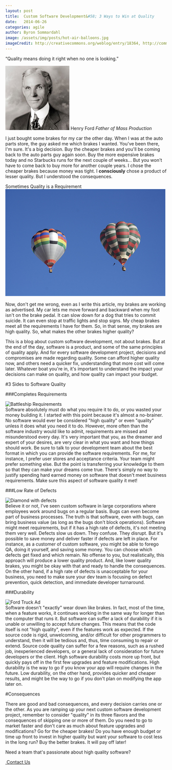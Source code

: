 ```yaml
---
layout: post
title:  Custom Software Development&#58; 3 Ways to Win at Quality
date:   2014-06-26
categories: agile
author: Byron Sommardahl
image: /assets/img/posts/hot-air-balloons.jpg
imageCredit: http://creativecommons.org/weblog/entry/18364, http://commons.wikimedia.org/wiki/File:Henry_ford_1919.jpg, http://commons.wikimedia.org/wiki/File:%22YOUR_BATTLESHIP_AND_HER_REQUIREMENTS%22_-_NARA_-_516243.jpg, https://www.flickr.com/photos/jurvetson/156830367/, https://www.flickr.com/photos/autohistorian/4410527136/ (creative commons)
---
```


<div class="col-md-4 pull-right">
    <div id="testimonials-3" class="carousel slide testimonials testimonials-v1 testimonials-bg-dark">
        <div class="carousel-inner">
            <div class="item active">
                <p class="rounded-2x">“Quality means doing it right when no one is looking.”</p>
                <div class="testimonial-info">
                    <img class="rounded-2x" src="/assets/img/posts/Henry_ford.jpg" alt="Henry Ford">
                    <span class="testimonial-author">
                        Henry Ford 
                        <em>Father of Mass Production</em>
                    </span>
                </div>
            </div>
        </div>
    </div>                    
</div>

I just bought some brakes for my car the other day. When I was at the auto parts store, the guy asked me which brakes I wanted. You've been there, I'm sure. It's a big decision. Buy the cheaper brakes and you'll be coming back to the auto parts guy again soon. Buy the more expensive brakes today and no Starbucks runs for the next couple of weeks... But you won't have to come back to buy more for another couple years. I chose the cheaper brakes because money was tight. I **consciously** chose a product of lesser quality. But I understood the consequences.

<div class="col-md-5 shadow-wrapper easy-block-v1">
	<div class="box-shadow shadow-effect-2">
    <div class="easy-block-v1-badge rgba-default">Sometimes Quality is a Requirement</div>
        <img class="img-responsive img-bordered" src="/assets/img/posts/hot-air-balloons.jpg" alt="Hot air balloons">
    </div>
</div>

Now, don't get me wrong, even as I write this article, my brakes are working as advertised. My car lets me move forward and backward when my foot isn't on the brake pedal. It can slow down for a dog that tries to commit suicide. It can even stop at traffic lights and stop signs. My cheap brakes meet all the requirements I have for them. So, in that sense, my brakes are high quality. So, what makes the other brakes higher quality?

This is a blog about custom software development, not about brakes. But at the end of the day, software is a product, and some of the same principles of quality apply. And for every software development project, decisions and compromises are made regarding quality. Some can afford higher quality now, and others need a quicker fix, understanding that more cost will come later.  Whatever boat you're in, it's important to understand the impact your decisions can make on quality, and how quality can impact your budget.

#3 Sides to Software Quality

###Completes Requirements
<div class="col-md-4 shadow-wrapper pull-right">
	<div class="box-shadow shadow-effect-2">
        <img class="img-responsive img-bordered" src="http://upload.wikimedia.org/wikipedia/commons/thumb/a/aa/%22YOUR_BATTLESHIP_AND_HER_REQUIREMENTS%22_-_NARA_-_516243.jpg/1502px-%22YOUR_BATTLESHIP_AND_HER_REQUIREMENTS%22_-_NARA_-_516243.jpg" alt="Battleship Requirements">
    </div>
</div>
Software absolutely must do what you require it to do, or you wasted your money building it. I started with this point because it's almost a no-brainer. No software would ever be considered "high quality" or even "quality" unless it does what you need it to do. However, more often than the software industry would like to admit, requirements are missed and misunderstood every day. It's very important that you, as the dreamer and expert of your desires, are very clear in what you want and how things should work. Be sure to talk to your development team about the best format in which you can provide the software requirements. For me, for instance, I prefer user stores and acceptance criteria. Your team might prefer something else. But the point is transferring your knowledge to them so that they can make your dreams come true. There's simply no way to justify spending hard earned money on software that doesn't meet business requirements. Make sure this aspect of software quality it met!

###Low Rate of Defects
<div class="col-md-4 shadow-wrapper pull-right">
	<div class="box-shadow shadow-effect-2">
        <img class="img-responsive img-bordered" src="https://c1.staticflickr.com/1/77/156830367_ea6525fc62_z.jpg?zz=1" alt="Diamond with defects">
    </div>
</div>
Believe it or not, I've seen custom software in large corporations where employees work around bugs on a regular basis. Bugs can even become part of business processes. The truth is that software, even with bugs, can bring business value (as long as the bugs don't block operations). Software might meet requirements, but if it has a high rate of defects, it's not meeting them very well. Defects slow us down. They confuse. They disrupt. But it's possible to save money and deliver faster if defects are left in place. For instance, as a customer of custom software, you might be able to forego QA, doing it yourself, and saving some money. You can choose which defects get fixed and which remain. No offense to you, but realistically, this approach will produce a lower quality product. And, like lower quality brakes, you might be okay with that and ready to handle the consequences. On the other hand, if a high rate of defects is unacceptable for your business, you need to make sure your dev team is focusing on defect prevention, quick detection, and immediate developer turnaround.

###Durability
<div class="col-md-4 shadow-wrapper pull-right">
	<div class="box-shadow shadow-effect-2">
        <img class="img-responsive img-bordered" src="https://yy1.staticflickr.com/4071/4410527136_932e8721bc_z.jpg?zz=1" alt="Ford Truck Ad">
    </div>
</div>
Software doesn't "exactly" wear down like brakes. In fact, most of the time, when a feature works, it continues working in the same way for longer than the computer that runs it. But software can suffer a lack of durability if it is unable or unwilling to accept future changes. This means that the code itself is not "high quality", even if the features work as expected. If the source code is rigid, unwelcoming, and/or difficult for other programmers to understand, then it will be tedious and, thus, time consuming to repair or extend. Source code quality can suffer for a few reasons, such as a rushed job, inexperienced developers, or a general lack of consideration for future developers or the client. High software durability costs more up front, but quickly pays off in the first few upgrades and feature modifications. High durability is the way to go if you know your app will require changes in the future. Low durability, on the other hand, provides quicker and cheaper results, and might be the way to go if you don't plan on modifying the app later on.

#Consequences

There are good and bad consequences, and every decision carries one or the other. As you are ramping up your next custom software development project, remember to consider "quality" in its three flavors and the consequences of skipping one or more of them. Do you need to go to market faster and don't care as much about feature upgrades and modifications? Go for the cheaper brakes! Do you have enough budget or time up front to invest in higher quality but want your software to cost less in the long run? Buy the better brakes. It will pay off later!

<div class="row tag-box tag-box-v5">
    <div class="col-md-8">
        <span>
        	Need a team that's passionate about high quality software?
    	</span>
    </div>
    <div class="col-md-4">
        <p><a class="btn-u btn-u-lg btn-u-red" href="/contact.html"><i class="fa fa-life-ring"></i>&nbsp;Contact Us</a></p>
    </div>
</div>